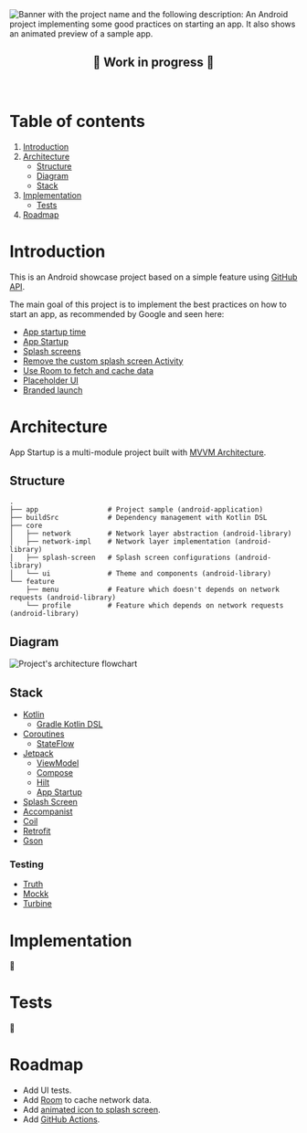 <img src="https://user-images.githubusercontent.com/35379633/153341610-4ea46111-e1c7-44e1-ab34-c760958fd461.gif" alt="Banner with the project name and the following description: An Android project implementing some good practices on starting an app. It also shows an animated preview of a sample app."/>

</br>

<div align="center">
  
  ## :construction: Work in progress :construction:
  
</div>
  
</br>

# Table of contents
1. [Introduction](#introduction)
2. [Architecture](#architecture)
    - [Structure](#structure)
    - [Diagram](#diagram)
    - [Stack](#stack)
3. [Implementation](#implementation)
    - [Tests](#tests)
4. [Roadmap](#roadmap)

# Introduction
<!-- This is an Android showcase project with the objective of implementing the best practices recommended by Google on how to start an app. -->
This is an Android showcase project based on a simple feature using [GitHub API](https://docs.github.com/en/rest).

The main goal of this project is to implement the best practices on how to start an app, as recommended by Google and seen here:
- [App startup time](https://developer.android.com/topic/performance/vitals/launch-time)
- [App Startup](https://developer.android.com/topic/libraries/app-startup)
- [Splash screens](https://developer.android.com/guide/topics/ui/splash-screen)
- [Remove the custom splash screen Activity](https://developer.android.com/guide/topics/ui/splash-screen/migrate#remove_the_custom_splash_screen_activity)
- [Use Room to fetch and cache data](https://developer.android.com/docs/quality-guidelines/build-for-billions/connectivity#network-arch)
- [Placeholder UI](https://material.io/design/communication/launch-screen.html#placeholder-ui)
- [Branded launch](https://material.io/design/communication/launch-screen.html#branded-launch)


# Architecture
App Startup is a multi-module project built with [MVVM Architecture](https://developer.android.com/jetpack/guide#recommended-app-arch).

## Structure
```
.
├── app                 # Project sample (android-application)
├── buildSrc            # Dependency management with Kotlin DSL
├── core
│   ├── network         # Network layer abstraction (android-library)
│   ├── network-impl    # Network layer implementation (android-library)
│   ├── splash-screen   # Splash screen configurations (android-library)
│   └── ui              # Theme and components (android-library)
└── feature
    ├── menu            # Feature which doesn't depends on network requests (android-library)
    └── profile         # Feature which depends on network requests (android-library)
```

## Diagram
<img src="https://user-images.githubusercontent.com/35379633/153996531-d10a5231-d221-47ef-bc00-62eb532d1010.gif" alt="Project's architecture flowchart"/>

## Stack
- [Kotlin](https://developer.android.com/kotlin)
  - [Gradle Kotlin DSL](https://docs.gradle.org/current/userguide/kotlin_dsl.html)
- [Coroutines](https://developer.android.com/kotlin/coroutines)
  - [StateFlow](https://developer.android.com/kotlin/flow/stateflow-and-sharedflow#stateflow)
- [Jetpack](https://developer.android.com/jetpack)
  - [ViewModel](https://developer.android.com/topic/libraries/architecture/viewmodel)
  - [Compose](https://developer.android.com/jetpack/compose)
  - [Hilt](https://developer.android.com/training/dependency-injection/hilt-android)
  - [App Startup](https://developer.android.com/topic/libraries/app-startup)
- [Splash Screen](https://developer.android.com/guide/topics/ui/splash-screen)
- [Accompanist](https://github.com/google/accompanist)
- [Coil](https://github.com/coil-kt/coil)
- [Retrofit](https://github.com/square/retrofit)
- [Gson](https://github.com/google/gson)
### Testing
- [Truth](https://github.com/google/truth)
- [Mockk](https://github.com/mockk/mockk)
- [Turbine](https://github.com/cashapp/turbine)

# Implementation
:construction:

# Tests
:construction:

# Roadmap
- Add UI tests.
- Add [Room](https://developer.android.com/training/data-storage/room) to cache network data.
- Add [animated icon to splash screen](https://developer.android.com/reference/kotlin/androidx/core/splashscreen/SplashScreen#themes). 
- Add [GitHub Actions](https://github.com/features/actions).
